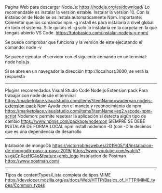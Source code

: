 Pagina Web para descargar NodeJs:
https://nodejs.org/es/download/
Lo recomendable es instalar la versión estable.
Instalar la version 10. Con la instalación de Node se os instala automaticamente Npm.
Importante: Comentar que los comandos npm -g install es para instalarlo a nivel global en todo el sistema. Si le quitais el -g solo lo instalaria en la carpeta en la que tengais abierto VS Code.
https://tutobasico.com/instalar-nodejs-y-npm/


Se puede comprobar que funciona y la versión de este ejecutando el comando:
node -v


Se puede ejecutar el servidor con el siguiente comando en un terminal:
node hola.js


Si se abre en un navegador la dirección http://localhost:3000, se verá la respuesta
_____________________________________________________________________________________________________________________________________________________________


Plugins recomendados Visual Studio Code
Node.js Extension pack Para trabajar con node desde el terminal
https://marketplace.visualstudio.com/items?itemName=waderyan.nodejs-extension-pack
Npm Ayuda con el manejo y reconocimiento de npm
https://marketplace.visualstudio.com/items?itemName=eg2.vscode-npm-script
Nodemon: permite resetear la aplicación si detecta  algún tipo de cambio
https://www.npmjs.com/package/nodemon
SIEMPRE SE DEBE INSTALAR DE FORMA LOCAL npm install nodemon -D (con -D le decimos que es una dependencia de desarrollo
____________________________________________________________________________________________________________________________________________________________

Intalación de mongoDb
https://victorroblesweb.es/2019/05/14/instalacion-de-mongodb-paso-a-paso-2019/
https://www.youtube.com/watch?v=gkCnXcxHC4o&feature=emb_logo
Instalacion de Postman
https://www.postman.com/


____________________________________________________________________________________________________________________________________________________________
Tipos de contentTypes/Lista completa de tipos MIME
https://developer.mozilla.org/es/docs/Web/HTTP/Basics_of_HTTP/MIME_types/Common_types
